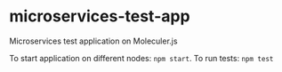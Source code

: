 # microservices-test-app
Microservices test application on Moleculer.js

To start application on different nodes:
``npm start``.
To run tests: 
``npm test``
